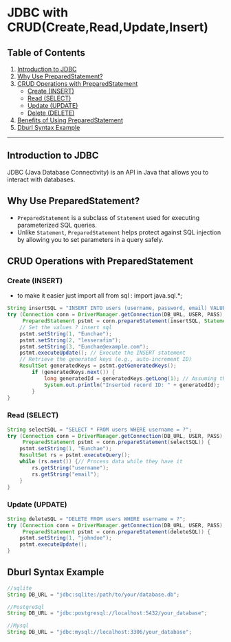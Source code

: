 # JDBC with CRUD(Create,Read,Update,Insert)

## Table of Contents
1. [Introduction to JDBC](#introduction-to-jdbc)
2. [Why Use PreparedStatement?](#why-use-preparedstatement)
3. [CRUD Operations with PreparedStatement](#crud-operations-with-preparedstatement)
    - [Create (INSERT)](#create-insert)
    - [Read (SELECT)](#read-select)
    - [Update (UPDATE)](#update-update)
    - [Delete (DELETE)](#delete-delete)
4. [Benefits of Using PreparedStatement](#benefits-of-using-preparedstatement)
5. [Dburl Syntax Example](#dburl-syntax-example)
---

## Introduction to JDBC
JDBC (Java Database Connectivity) is an API in Java that allows you to interact with databases.



## Why Use PreparedStatement?
- `PreparedStatement` is a subclass of `Statement` used for executing parameterized SQL queries. 
- Unlike `Statement`, `PreparedStatement` helps protect against SQL injection by allowing you to set parameters in a query safely.



## CRUD Operations with PreparedStatement
### Create (INSERT)
- to make it easier just import all from sql : import java.sql.*;
```java
String insertSQL = "INSERT INTO users (username, password, email) VALUES (?, ?, ?)";
try (Connection conn = DriverManager.getConnection(DB_URL, USER, PASS);
     PreparedStatement pstmt = conn.prepareStatement(insertSQL, Statement.RETURN_GENERATED_KEYS)) {  // this is example of the try with resources
    // Set the values ? insert sql
    pstmt.setString(1, "Eunchae");
    pstmt.setString(2, "lesserafim");
    pstmt.setString(3, "Eunchae@example.com");
    pstmt.executeUpdate(); // Execute the INSERT statement
    // Retrieve the generated keys (e.g., auto-increment ID)
    ResultSet generatedKeys = pstmt.getGeneratedKeys();
        if (generatedKeys.next()) {
            long generatedId = generatedKeys.getLong(1); // Assuming the generated key is a long type
            System.out.println("Inserted record ID: " + generatedId);
        }
}
```
### Read (SELECT)
```java
String selectSQL = "SELECT * FROM users WHERE username = ?";
try (Connection conn = DriverManager.getConnection(DB_URL, USER, PASS);
     PreparedStatement pstmt = conn.prepareStatement(selectSQL)) {
    pstmt.setString(1, "Eunchae");
    ResultSet rs = pstmt.executeQuery();
    while (rs.next()) {// Process data while they have it 
        rs.getString("username");
        rs.getString("email");
    }
}
```
### Update (UPDATE)
```java
String deleteSQL = "DELETE FROM users WHERE username = ?";
try (Connection conn = DriverManager.getConnection(DB_URL, USER, PASS);
     PreparedStatement pstmt = conn.prepareStatement(deleteSQL)) {
    pstmt.setString(1, "johndoe");
    pstmt.executeUpdate();
}
```




## Dburl Syntax Example
```java
//sqlite
String DB_URL = "jdbc:sqlite:/path/to/your/database.db";

//PostgreSql
String DB_URL = "jdbc:postgresql://localhost:5432/your_database";

//Mysql
String DB_URL = "jdbc:mysql://localhost:3306/your_database";
```